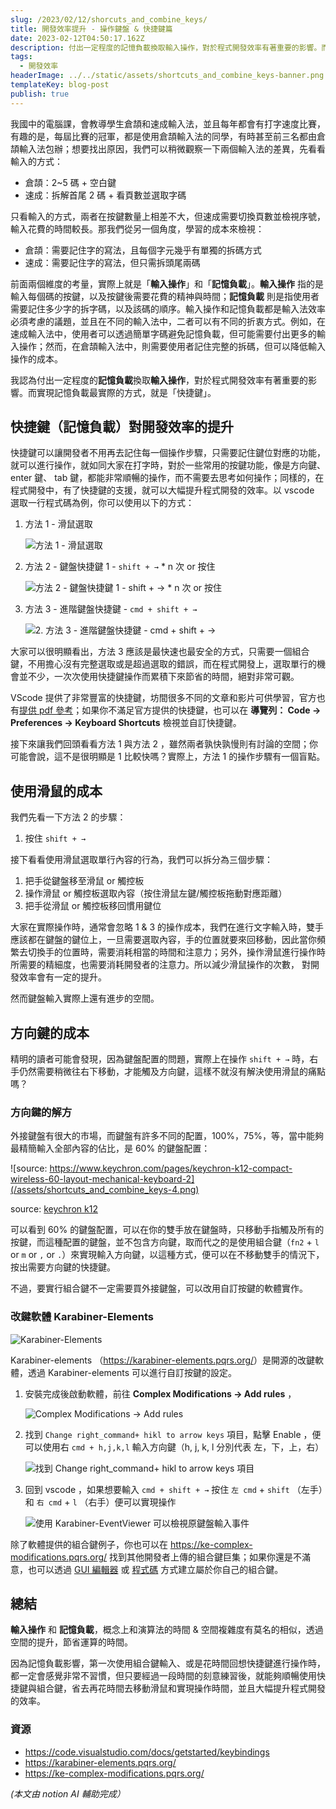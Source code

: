 ```yaml
---
slug: /2023/02/12/shorcuts_and_combine_keys/
title: 開發效率提升 - 操作鍵盤 & 快捷鍵篇
date: 2023-02-12T04:50:17.162Z
description: 付出一定程度的記憶負載換取輸入操作，對於程式開發效率有著重要的影響。而實現記憶負載最實際的方式，就是「快捷鍵」
tags:
  - 開發效率
headerImage: ../../static/assets/shortcuts_and_combine_keys-banner.png
templateKey: blog-post
publish: true
---
```

我國中的電腦課，會教導學生倉頡和速成輸入法，並且每年都會有打字速度比賽，有趣的是，每屆比賽的冠軍，都是使用倉頡輸入法的同學，有時甚至前三名都由倉頡輸入法包辦；想要找出原因，我們可以稍微觀察一下兩個輸入法的差異，先看看輸入的方式：

* 倉頡：2~5 碼 + 空白鍵
* 速成：拆解首尾 2 碼 + 看頁數並選取字碼

只看輸入的方式，兩者在按鍵數量上相差不大，但速成需要切換頁數並檢視序號，輸入花費的時間較長。那我們從另一個角度，學習的成本來檢視：

* 倉頡：需要記住字的寫法，且每個字元幾乎有單獨的拆碼方式
* 速成：需要記住字的寫法，但只需拆頭尾兩碼

前面兩個維度的考量，實際上就是「**輸入操作**」和「**記憶負載**」。**輸入操作** 指的是輸入每個碼的按鍵，以及按鍵後需要花費的精神與時間；**記憶負載** 則是指使用者需要記住多少字的拆字碼，以及該碼的順序。輸入操作和記憶負載都是輸入法效率必須考慮的議題，並且在不同的輸入法中，二者可以有不同的折衷方式。例如，在速成輸入法中，使用者可以透過簡單字碼避免記憶負載，但可能需要付出更多的輸入操作；然而，在倉頡輸入法中，則需要使用者記住完整的拆碼，但可以降低輸入操作的成本。

我認為付出一定程度的**記憶負載**換取**輸入操作**，對於程式開發效率有著重要的影響。而實現記憶負載最實際的方式，就是「快捷鍵」。

## 快捷鍵（記憶負載）對開發效率的提升

快捷鍵可以讓開發者不用再去記住每一個操作步驟，只需要記住鍵位對應的功能，就可以進行操作，就如同大家在打字時，對於一些常用的按鍵功能，像是方向鍵、 enter 鍵、 tab 鍵，都能非常順暢的操作，而不需要去思考如何操作；同樣的，在程式開發中，有了快捷鍵的支援，就可以大幅提升程式開發的效率。以 vscode 選取一行程式碼為例，你可以使用以下的方式：

1. 方法 1 - 滑鼠選取

   ![方法 1 - 滑鼠選取](/assets/shortcuts_and_combine_keys-1.gif)

2. 方法 2 - 鍵盤快捷鍵 1 - `shift + →` * n 次 or 按住

   ![方法 2 - 鍵盤快捷鍵 1 - shift + → * n 次 or 按住](/assets/shortcuts_and_combine_keys-2.gif)

3. 方法 3 - 進階鍵盤快捷鍵 - `cmd + shift + →`

   ![2. 方法 3 - 進階鍵盤快捷鍵 - `cmd + shift + →`](/assets/shortcuts_and_combine_keys-3.gif)

大家可以很明顯看出，方法 3 應該是最快速也最安全的方式，只需要一個組合鍵，不用擔心沒有完整選取或是超過選取的錯誤，而在程式開發上，選取單行的機會並不少，一次次使用快捷鍵操作而累積下來節省的時間，絕對非常可觀。

VScode 提供了非常豐富的快捷鍵，坊間很多不同的文章和影片可供學習，官方也有[提供 pdf 參考](https://code.visualstudio.com/shortcuts/keyboard-shortcuts-windows.pdf)；如果你不滿足官方提供的快捷鍵，也可以在 **導覽列： Code → Preferences → Keyboard Shortcuts** 檢視並自訂快捷鍵。

接下來讓我們回頭看看方法 1 與方法 2 ，雖然兩者孰快孰慢則有討論的空間；你可能會說，這不是很明顯是 1 比較快嗎？實際上，方法 1 的操作步驟有一個盲點。

## 使用滑鼠的成本

我們先看一下方法 2 的步驟：

1. 按住 `shift + →`

接下看看使用滑鼠選取單行內容的行為，我們可以拆分為三個步驟：

1. 把手從鍵盤移至滑鼠 or 觸控板
2. 操作滑鼠 or 觸控板選取內容（按住滑鼠左鍵/觸控板拖動對應距離）
3. 把手從滑鼠 or 觸控板移回慣用鍵位

大家在實際操作時，通常會忽略 1 & 3 的操作成本，我們在進行文字輸入時，雙手應該都在鍵盤的鍵位上，一旦需要選取內容，手的位置就要來回移動，因此當你頻繁去切換手的位置時，需要消耗相當的時間和注意力；另外，操作滑鼠進行操作時所需要的精細度，也需要消耗開發者的注意力。所以減少滑鼠操作的次數， 對開發效率會有一定的提升。

然而鍵盤輸入實際上還有進步的空間。

## 方向鍵的成本

精明的讀者可能會發現，因為鍵盤配置的問題，實際上在操作 `shift + →` 時，右手仍然需要稍微往右下移動，才能觸及方向鍵，這樣不就沒有解決使用滑鼠的痛點嗎？

### 方向鍵的解方

外接鍵盤有很大的市場，而鍵盤有許多不同的配置，100%，75%，等，當中能夠最精簡輸入全部內容的佔比，是 60% 的鍵盤配置：

![source: https://www.keychron.com/pages/keychron-k12-compact-wireless-60-layout-mechanical-keyboard-2](/assets/shortcuts_and_combine_keys-4.png)

source: [keychron k12](https://www.keychron.com/pages/keychron-k12-compact-wireless-60-layout-mechanical-keyboard-2)

可以看到 60% 的鍵盤配置，可以在你的雙手放在鍵盤時，只移動手指觸及所有的按鍵，而這種配置的鍵盤，並不包含方向鍵，取而代之的是使用組合鍵（`fn2` + `l` or `m` or `,`  or `.`）來實現輸入方向鍵，以這種方式，便可以在不移動雙手的情況下，按出需要方向鍵的快捷鍵。

不過，要實行組合鍵不一定需要買外接鍵盤，可以改用自訂按鍵的軟體實作。

### 改鍵軟體 Karabiner-Elements

![Karabiner-Elements](/assets/shortcuts_and_combine_keys-5.png)

Karabiner-elements （<https://karabiner-elements.pqrs.org/>）是開源的改鍵軟體，透過 Karabiner-elements 可以進行自訂按鍵的設定。

1. 安裝完成後啟動軟體，前往 **Complex Modifications → Add rules** ，

   ![Complex Modifications → Add rules](/assets/shortcuts_and_combine_keys-6.png)

2. 找到 `Change right_command+ hikl to arrow keys` 項目，點擊 Enable ，便可以使用右 `cmd + h,j,k,l` 輸入方向鍵（h, j, k, l 分別代表 左，下，上，右）

   ![找到 `Change right_command+ hikl to arrow keys` 項目](/assets/shortcuts_and_combine_keys-7.png)

3. 回到 vscode ，如果想要輸入 `cmd + shift + →` 按住 `左 cmd` + `shift` （左手）和 `右 cmd` + `l` （右手）便可以實現操作

   ![使用 Karabiner-EventViewer 可以檢視原鍵盤輸入事件](/assets/shortcuts_and_combine_keys-8.gif)

除了軟體提供的組合鍵例子，你也可以在 <https://ke-complex-modifications.pqrs.org/> 找到其他開發者上傳的組合鍵巨集；如果你還是不滿意，也可以透過 [GUI 編輯器](https://genesy.github.io/karabiner-complex-rules-generator/) 或 [程式碼](https://github.com/pqrs-org/KE-complex_modifications) 方式建立屬於你自己的組合鍵。

## 總結

**輸入操作** 和 **記憶負載**，概念上和演算法的時間 & 空間複雜度有莫名的相似，透過空間的提升，節省運算的時間。

因為記憶負載影響，第一次使用組合鍵輸入、或是花時間回想快捷鍵進行操作時，都一定會感覺非常不習慣，但只要經過一段時間的刻意練習後，就能夠順暢使用快捷鍵與組合鍵，省去再花時間去移動滑鼠和實現操作時間，並且大幅提升程式開發的效率。

### 資源

* <https://code.visualstudio.com/docs/getstarted/keybindings>
* <https://karabiner-elements.pqrs.org/>
* <https://ke-complex-modifications.pqrs.org/>

*(本文由 notion AI 輔助完成）*